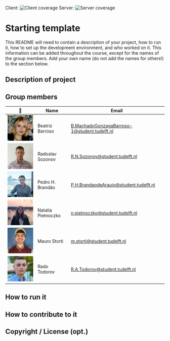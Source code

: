 Client: ![Client coverage](https://gitlab.ewi.tudelft.nl/cse1105/2019-2020/organisation/repository-template/badges/master/coverage.svg?job=client-test)
Server: ![Server coverage](https://gitlab.ewi.tudelft.nl/cse1105/2019-2020/organisation/repository-template/badges/master/coverage.svg?job=server-test)

# Starting template

This README will need to contain a description of your project, how to run it, how to set up the development environment, and who worked on it.
This information can be added throughout the course, except for the names of the group members.
Add your own name (do not add the names for others!) to the section below.

## Description of project

## Group members

| 📸 | Name | Email |
|---|---|---|
| ![](./docs/images/pictureBeatriz.jpg) | Beatriz Barroso | B.MachadoGonzagaBarroso-1@student.tudelft.nl |
| ![](./docs/images/RadoslavSozonov.png) | Radoslav Sozonov | R.N.Sozonov@student.tudelft.nl |
| ![](./docs/images/PedroInfoPic.jpeg) | Pedro H. Brandão | P.H.BrandaodeAraujo@student.tudelft.nl |
| ![](./docs/images/npietnoczko.png) | Natalia Pietnoczko | n.pietnoczko@student.tudelft.nl |
| ![](./docs/images/MauroStortiPic.png) | Mauro Storti | m.storti@student.tudelft.nl |
| ![](docs/images/Rado.jpg)           | Rado Todorov | R.A.Todorov@student.tudelft.nl |

## How to run it

## How to contribute to it

## Copyright / License (opt.)
